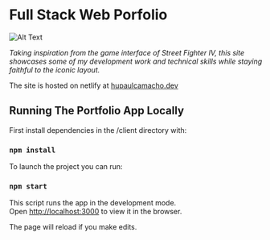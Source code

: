 # Full Stack Web Porfolio

![Alt Text](./website_screenshot.png)

*Taking inspiration from the game interface of Street Fighter IV, this site showcases some of my development work and technical skills while staying faithful to the iconic layout.*

The site is hosted on netlify at [hupaulcamacho.dev](https://hupaulcamacho.dev/)

## Running The Portfolio App Locally

First install dependencies in the /client directory with:

### `npm install`

To launch the project you can run:

### `npm start`

This script runs the app in the development mode.<br />
Open [http://localhost:3000](http://localhost:3000) to view it in the browser.

The page will reload if you make edits.<br />





